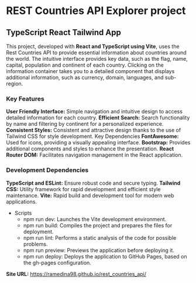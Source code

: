 # REST Countries API Explorer project

## TypeScript React Tailwind App

This project, developed with **React and TypeScript using Vite**, uses the Rest Countries API to provide essential information about countries around the world. The intuitive interface provides key data, such as the flag, name, capital, population and continent of each country. Clicking on the information container takes you to a detailed component that displays additional information, such as currency, domain, languages, and sub-region.

### Key Features
**User Friendly Interface:** Simple navigation and intuitive design to access detailed information for each country.
**Efficient Search:** Search functionality by name and filtering by continent for a personalized experience.
**Consistent Styles:** Consistent and attractive design thanks to the use of Tailwind CSS for style development.
Key Dependencies
**FontAwesome:** Used for icons, providing a visually appealing interface.
**Bootstrap:** Provides additional components and styles to enhance the presentation.
**React Router DOM:** Facilitates navigation management in the React application.

### Development Dependencies
**TypeScript and ESLint:** Ensure robust code and secure typing.
**Tailwind CSS:**  Utility framework for rapid development and efficient style maintenance.
**Vite:** Rapid build and development tool for modern web applications.
* Scripts
  * npm run dev: Launches the Vite development environment.
  * npm run build: Compiles the project and prepares the files for deployment.
  * npm run lint: Performs a static analysis of the code for possible problems.
  * npm run preview: Previews the application before deploying it.
  * npm run deploy: Deploys the application to GitHub Pages, based on the gh-pages configuration.

**Site URL:** https://ramedina98.github.io/rest_countries_api/
